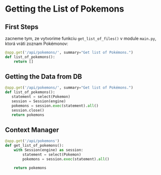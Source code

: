 # Getting the List of Pokemons


## First Steps

zacneme tym, ze vytvorime funkciu `get_list_of_files()` v module `main.py`, ktorá vráti zoznam Pokémonov:

```python
@app.get('/api/pokemons/', summary="Get list of Pokémons.")
def list_of_pokemons():
    return []
```


## Getting the Data from DB

```python
@app.get('/api/pokemons/', summary="Get list of Pokémons.")
def list_of_pokemons():
   statement = select(Pokemon)
   session = Session(engine)
   pokemons = session.exec(statement).all()
   session.close()
   return pokemons
```


## Context Manager

```python
@app.get('/api/pokemons')
def get_list_of_pokemons():
    with Session(engine) as session:
        statement = select(Pokemon)
        pokemons = session.exec(statement).all()

    return pokemons
```
